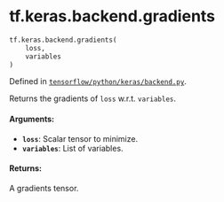 <div itemscope itemtype="http://developers.google.com/ReferenceObject">
<meta itemprop="name" content="tf.keras.backend.gradients" />
<meta itemprop="path" content="Stable" />
</div>

# tf.keras.backend.gradients

``` python
tf.keras.backend.gradients(
    loss,
    variables
)
```



Defined in [`tensorflow/python/keras/backend.py`](/code/stable/tensorflow/python/keras/backend.py).

Returns the gradients of `loss` w.r.t. `variables`.

#### Arguments:

* <b>`loss`</b>: Scalar tensor to minimize.
* <b>`variables`</b>: List of variables.


#### Returns:

A gradients tensor.